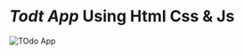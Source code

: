 #  *Todt App* Using Html Css & Js
![TOdo App]("https://github.com/Deepak-kumar-saini2/todo-app-html-css-js/blob/1d357e8d848a0aacf1e810bef95225fddc4242e5/todo%20app.PNG")
